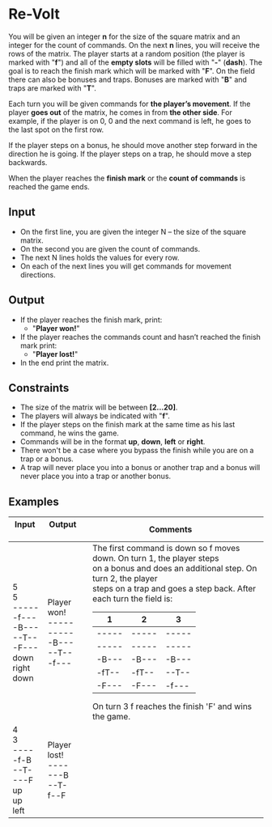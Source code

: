 # Re-Volt
You will be given an integer __n__ for the size of the square matrix and an integer for the count of commands. On the next __n__ lines, you will receive the rows of the matrix. The player starts at a random position (the player is marked with "__f__") and all of the __empty slots__ will be filled with "__-__" (__dash__). The goal is to reach the finish mark which will be marked with "__F__". On the field there can also be bonuses and traps. Bonuses are marked with "__B__" and traps are marked with "__T__".

Each turn you will be given commands for __the player’s movement__. If the player __goes out__ of the matrix, he comes in from __the other side__. For example, if the player is on 0, 0 and the next command is left, he goes to the last spot on the first row.

If the player steps on a bonus, he should move another step forward in the direction he is going. If the player steps on a trap, he should move a step backwards.

When the player reaches the __finish mark__ or the __count of commands__ is reached the game ends.

## Input
- On the first line, you are given the integer N – the size of the square matrix.
- On the second you are given the count of commands.
- The next N lines holds the values for every row.
- On each of the next lines you will get commands for movement directions.
## Output
- If the player reaches the finish mark, print: 
  - "__Player won!__"
- If the player reaches the commands count and hasn’t reached the finish mark print:
  - "__Player lost!__"
- In the end print the matrix.
## Constraints
- The size of the matrix will be between __[2…20]__.
- The players will always be indicated with "__f__".
- If the player steps on the finish mark at the same time as his last command, he wins the game.
- Commands will be in the format __up__, __down__, __left__ or __right__.
- There won't be a case where you bypass the finish while you are on a trap or a bonus.
- A trap will never place you into a bonus or another trap and a bonus will never place you into a trap or another bonus.
## Examples
|Input&nbsp; &nbsp; &nbsp;|Output&nbsp; &nbsp; &nbsp;|Comments&nbsp; &nbsp; &nbsp;|
|-------------------------|--------------------------|----------------------------|
5<br>5<br>-----<br>-f---<br>-B---<br>--T--<br>-F---<br>down<br>right<br>down|Player won!<br>-----<br>-----<br>-B---<br>--T--<br>-f---|The first command is down so f moves down. On turn 1, the player steps<br> on a bonus and does an additional step. On turn 2, the player<br> steps on a trap and goes a step back. After each turn the field is:<table><thead><tr><th>1</th><th>2</th><th>3</th></tr></thead><tbody><tr><td>-----</td><td>-----</td><td>-----</td></tr><tr><td>-----</td><td>-----</td><td>-----</td></tr><tr><td>-B---</td><td>-B---</td><td>-B---</td></tr><tr><td>-fT--</td><td>-fT--</td><td>--T--</td></tr></tr><tr><td>-F---</td><td>-F---</td><td>-f---</td></tr></tbody></table>On turn 3 f reaches the finish 'F' and wins the game.
4<br>3<br>----<br>-f-B<br>--T-<br>---F<br>up<br>up<br>left|Player lost!<br>----<br>---B<br>--T-<br>f--F
